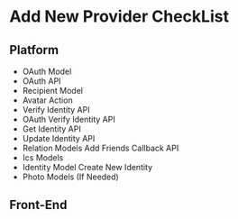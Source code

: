 # Add New Provider CheckList

## Platform
* OAuth Model
* OAuth API
* Recipient Model
* Avatar Action
* Verify Identity API
* OAuth Verify Identity API
* Get Identity API
* Update Identity API
* Relation Models Add Friends Callback API
* Ics Models
* Identity Model Create New Identity
* Photo Models (If Needed)

## Front-End
